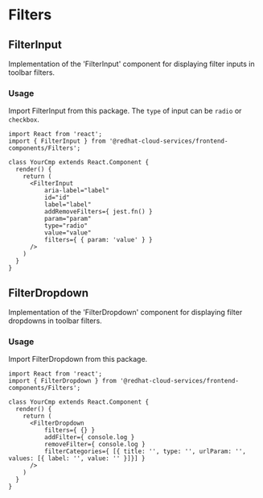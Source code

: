 # Filters

## FilterInput
Implementation of the 'FilterInput' component for displaying filter inputs in toolbar filters. 

### Usage

Import FilterInput from this package. The `type` of input can be `radio` or `checkbox`. 

```JSX
import React from 'react';
import { FilterInput } from '@redhat-cloud-services/frontend-components/Filters';

class YourCmp extends React.Component {
  render() {
    return (
      <FilterInput
          aria-label="label"
          id="id"
          label="label"
          addRemoveFilters={ jest.fn() }
          param="param"
          type="radio"
          value="value"
          filters={ { param: 'value' } }
      />
    )
  }
}
```

## FilterDropdown
Implementation of the 'FilterDropdown' component for displaying filter dropdowns in toolbar filters. 

### Usage

Import FilterDropdown from this package.

```JSX
import React from 'react';
import { FilterDropdown } from '@redhat-cloud-services/frontend-components/Filters';

class YourCmp extends React.Component {
  render() {
    return (
      <FilterDropdown
          filters={ {} }
          addFilter={ console.log }
          removeFilter={ console.log }
          filterCategories={ [{ title: '', type: '', urlParam: '', values: [{ label: '', value: '' }]}] }
      />
    )
  }
}
```
